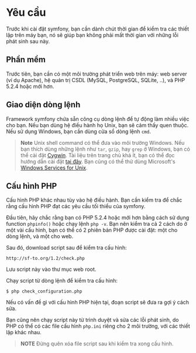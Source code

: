 Yêu cầu
=============

Trước khi cài đặt symfony, bạn cần dành chút thời gian để kiểm tra các thiết lập trên máy bạn, nó sẽ giúp bạn không phải mất thời gian với những lỗi phát sinh sau này.

Phần mềm
---------

Trước tiên, bạn cần có một môi trường phát triển web trên máy: web server (ví dụ Apache), hệ quản trị CSDL (MySQL, PostgreSQL, SQLite, ..), và PHP 5.2.4 hoặc mới hơn.

Giao diện dòng lệnh
----------------------

Framework symfony chứa sẵn công cụ dòng lệnh để tự động làm nhiều việc cho bạn. Nếu bạn dùng hệ điều hành họ Unix, bạn sẽ cảm thấy quen thuộc. Nếu sử dụng Windows, bạn cần dùng cửa sổ dòng lệnh `cmd`.

>**Note**
>Unix shell command có thể đưa vào môi trường Windows.
>Nếu bạn thích dùng những lệnh như `tar`, `gzip`, hay `grep` ở Windows, bạn
>có thể cài đặt [Cygwin](http://cygwin.com/).  Tài liệu trên trang chủ khá ít,
>bạn có thể đọc hướng dẫn cài đặt
>[tại đây](http://www.soe.ucsc.edu/~you/notes/cygwin-install.html).
>Bạn cũng có thể thử dùng Microsoft's
>[Windows Services for Unix](http://technet.microsoft.com/en-gb/interopmigration/bb380242.aspx).

Cấu hình PHP
-----------------

Cấu hình PHP khác nhau tùy vào hệ điều hành. Bạn cần kiểm tra để chắc rằng cấu hình PHP đạt các yêu cầu tối thiểu của symfony.

Đầu tiên, hãy chắc rằng bạn có PHP 5.2.4 hoặc mới hơn bằng cách sử dụng function
`phpinfo()` hoặc chạy lệnh `php -v`. Bạn nên kiểm tra cả 2 cách do ở một vài cấu hình, bạn có thể có 2 phiên bản PHP được cài đặt: một cho dòng lệnh, và một cho web.

Sau đó, download script sau để kiểm tra cấu hình:

    http://sf-to.org/1.2/check.php

Lưu script này vào thư mục web root.

Chạy script từ dòng lệnh để kiểm tra cấu hình:

    $ php check_configuration.php

Nếu có vấn đề gì với cấu hình PHP hiện tại, đoạn script sẽ đưa ra gợi ý cách sửa.

Bạn cũng nên chạy script này từ trình duyệt và sửa các lỗi phát sinh, do PHP có thể có các file cấu hình `php.ini` riêng cho 2 môi trường, với các thiết lập khác nhau.

>**NOTE**
>Đừng quên xóa file script sau khi kiểm tra xong cấu hình.
